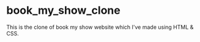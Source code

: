 # book_my_show_clone
This is the clone of book my show website which I've made using HTML &amp; CSS.
